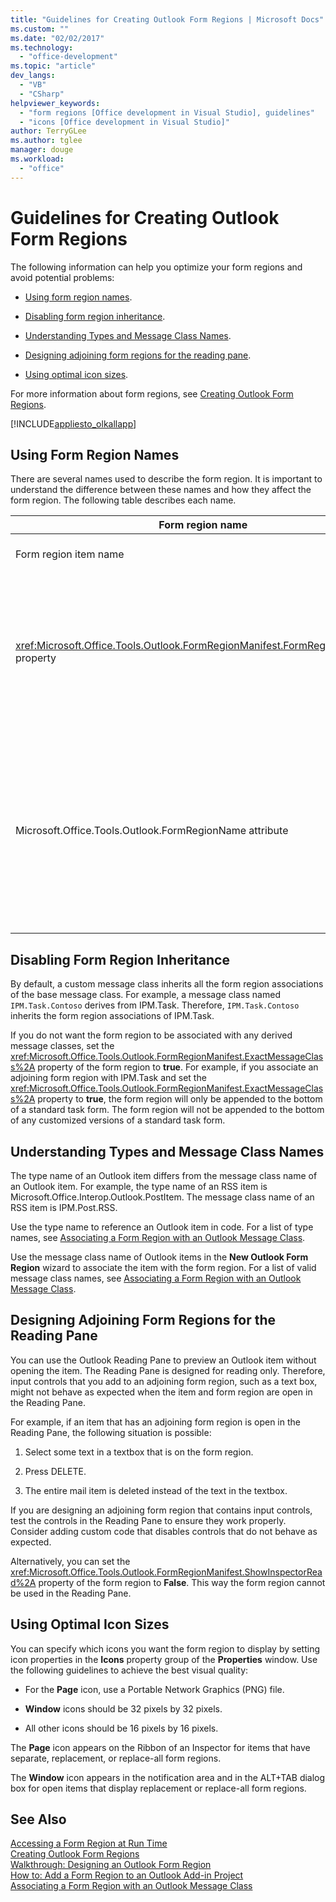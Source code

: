```yaml
---
title: "Guidelines for Creating Outlook Form Regions | Microsoft Docs"
ms.custom: ""
ms.date: "02/02/2017"
ms.technology: 
  - "office-development"
ms.topic: "article"
dev_langs: 
  - "VB"
  - "CSharp"
helpviewer_keywords: 
  - "form regions [Office development in Visual Studio], guidelines"
  - "icons [Office development in Visual Studio]"
author: TerryGLee
ms.author: tglee
manager: douge
ms.workload: 
  - "office"
---
```

# Guidelines for Creating Outlook Form Regions
  The following information can help you optimize your form regions and avoid potential problems:  
  
-   [Using form region names](#UsingFormRegions).  
  
-   [Disabling form region inheritance](#DisablingInheritance).  
  
-   [Understanding Types and Message Class Names](#ClassNames).  
  
-   [Designing adjoining form regions for the reading pane](#ReadingPane).  
  
-   [Using optimal icon sizes](#UsingOptimal).  
  
 For more information about form regions, see [Creating Outlook Form Regions](../vsto/creating-outlook-form-regions.md).  
  
 [!INCLUDE[appliesto_olkallapp](../vsto/includes/appliesto-olkallapp-md.md)]  
  
##  <a name="UsingFormRegions"></a> Using Form Region Names  
 There are several names used to describe the form region. It is important to understand the difference between these names and how they affect the form region. The following table describes each name.  
  
|Form region name|Description|  
|----------------------|-----------------|  
|Form region item name|The name that you specify for the **Outlook Form Region** item in the **Add New Item** dialog box. This is the name of the form region code file that appears in **Solution Explorer**.|  
|<xref:Microsoft.Office.Tools.Outlook.FormRegionManifest.FormRegionName%2A> property|You specify this name in the **Supply descriptive text and select your display preferences** page of the **New Outlook Form Region** wizard. This name appears as the **FormRegionName** property in the **Properties** window.<br /><br /> Use the <xref:Microsoft.Office.Tools.Outlook.FormRegionManifest.FormRegionName%2A> property to specify the label that identifies the form region in the Outlook user interface (UI). For separate form regions, this name appears as a button on the Ribbon of the Outlook item.<br /><br /> For adjoining form regions, this name appears as header text above the form region.|  
|Microsoft.Office.Tools.Outlook.FormRegionName attribute|When you add an **Outlook Form Region** item to the project, Visual Studio sets this property to the fully qualified name of the form region. The default fully qualified name is the name of the VSTO Add-in connected to the name of the form region by a dot—for example, `OutlookAddIn1.FormRegion1`.<br /><br /> This fully qualified name also appears as an attribute at the top of the form region factory class.<br /><br /> Use the Microsoft.Office.Tools.Outlook.FormRegionName attribute to uniquely identify the form region across all Outlook VSTO Add-ins. You cannot change the value of the Microsoft.Office.Tools.Outlook.FormRegionName attribute by renaming the form region item or by changing the <xref:Microsoft.Office.Tools.Outlook.FormRegionManifest.FormRegionName%2A> property. To change this name, you must modify the Microsoft.Office.Tools.Outlook.FormRegionName attribute in the form region code file.|  
  
##  <a name="DisablingInheritance"></a> Disabling Form Region Inheritance  
 By default, a custom message class inherits all the form region associations of the base message class. For example, a message class named `IPM.Task.Contoso` derives from IPM.Task. Therefore, `IPM.Task.Contoso` inherits the form region associations of IPM.Task.  
  
 If you do not want the form region to be associated with any derived message classes, set the <xref:Microsoft.Office.Tools.Outlook.FormRegionManifest.ExactMessageClass%2A> property of the form region to **true**. For example, if you associate an adjoining form region with IPM.Task and set the <xref:Microsoft.Office.Tools.Outlook.FormRegionManifest.ExactMessageClass%2A> property to **true**, the form region will only be appended to the bottom of a standard task form. The form region will not be appended to the bottom of any customized versions of a standard task form.  
  
##  <a name="ClassNames"></a> Understanding Types and Message Class Names  
 The type name of an Outlook item differs from the message class name of an Outlook item. For example, the type name of an RSS item is Microsoft.Office.Interop.Outlook.PostItem. The message class name of an RSS item is IPM.Post.RSS.  
  
 Use the type name to reference an Outlook item in code. For a list of type names, see [Associating a Form Region with an Outlook Message Class](../vsto/associating-a-form-region-with-an-outlook-message-class.md).  
  
 Use the message class name of Outlook items in the **New Outlook Form Region** wizard to associate the item with the form region. For a list of valid message class names, see [Associating a Form Region with an Outlook Message Class](../vsto/associating-a-form-region-with-an-outlook-message-class.md).  
  
##  <a name="ReadingPane"></a> Designing Adjoining Form Regions for the Reading Pane  
 You can use the Outlook Reading Pane to preview an Outlook item without opening the item. The Reading Pane is designed for reading only. Therefore, input controls that you add to an adjoining form region, such as a text box, might not behave as expected when the item and form region are open in the Reading Pane.  
  
 For example, if an item that has an adjoining form region is open in the Reading Pane, the following situation is possible:  
  
1.  Select some text in a textbox that is on the form region.  
  
2.  Press DELETE.  
  
3.  The entire mail item is deleted instead of the text in the textbox.  
  
 If you are designing an adjoining form region that contains input controls, test the controls in the Reading Pane to ensure they work properly. Consider adding custom code that disables controls that do not behave as expected.  
  
 Alternatively, you can set the <xref:Microsoft.Office.Tools.Outlook.FormRegionManifest.ShowInspectorRead%2A> property of the form region to **False**. This way the form region cannot be used in the Reading Pane.  
  
##  <a name="UsingOptimal"></a> Using Optimal Icon Sizes  
 You can specify which icons you want the form region to display by setting icon properties in the **Icons** property group of the **Properties** window. Use the following guidelines to achieve the best visual quality:  
  
-   For the **Page** icon, use a Portable Network Graphics (PNG) file.  
  
-   **Window** icons should be 32 pixels by 32 pixels.  
  
-   All other icons should be 16 pixels by 16 pixels.  
  
 The **Page** icon appears on the Ribbon of an Inspector for items that have separate, replacement, or replace-all form regions.  
  
 The **Window** icon appears in the notification area and in the ALT+TAB dialog box for open items that display replacement or replace-all form regions.  
  
## See Also  
 [Accessing a Form Region at Run Time](../vsto/accessing-a-form-region-at-run-time.md)   
 [Creating Outlook Form Regions](../vsto/creating-outlook-form-regions.md)   
 [Walkthrough: Designing an Outlook Form Region](../vsto/walkthrough-designing-an-outlook-form-region.md)   
 [How to: Add a Form Region to an Outlook Add-in Project](../vsto/how-to-add-a-form-region-to-an-outlook-add-in-project.md)   
 [Associating a Form Region with an Outlook Message Class](../vsto/associating-a-form-region-with-an-outlook-message-class.md)  
  
  